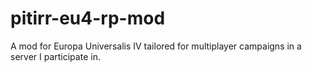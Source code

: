 # pitirr-eu4-rp-mod
A mod for Europa Universalis IV tailored for multiplayer campaigns in a server I participate in.
